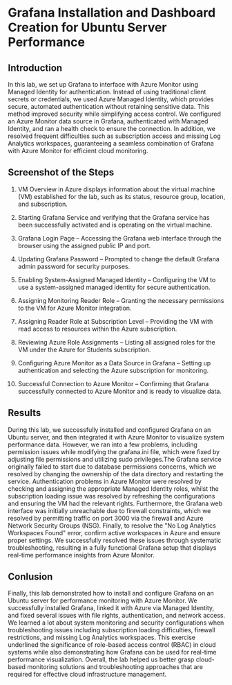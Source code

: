 # Grafana Installation and Dashboard Creation for Ubuntu Server Performance
## Introduction
In this lab, we set up Grafana to interface with Azure Monitor using Managed Identity for authentication. Instead of using traditional client secrets or credentials, we used Azure Managed Identity, which provides secure, automated authentication without retaining sensitive data. This method improved security while simplifying access control. We configured an Azure Monitor data source in Grafana, authenticated with Managed Identity, and ran a health check to ensure the connection. In addition, we resolved frequent difficulties such as subscription access and missing Log Analytics workspaces, guaranteeing a seamless combination of Grafana with Azure Monitor for efficient cloud monitoring.
## Screenshot of the Steps
1. VM Overview in Azure displays information about the virtual machine (VM) established for the lab, such as its status, resource group, location, and subscription.
   
2. Starting Grafana Service and verifying that the Grafana service has been successfully activated and is operating on the virtual machine.
3. Grafana Login Page – Accessing the Grafana web interface through the browser using the assigned public IP and port.
4. Updating Grafana Password – Prompted to change the default Grafana admin password for security purposes.
5. Enabling System-Assigned Managed Identity – Configuring the VM to use a system-assigned managed identity for secure authentication.
6. Assigning Monitoring Reader Role – Granting the necessary permissions to the VM for Azure Monitor integration.
7. Assigning Reader Role at Subscription Level – Providing the VM with read access to resources within the Azure subscription.
8. Reviewing Azure Role Assignments – Listing all assigned roles for the VM under the Azure for Students subscription.
9. Configuring Azure Monitor as a Data Source in Grafana – Setting up authentication and selecting the Azure subscription for monitoring.
10. Successful Connection to Azure Monitor – Confirming that Grafana successfully connected to Azure Monitor and is ready to visualize data.
## Results
During this lab, we successfully installed and configured Grafana on an Ubuntu server, and then integrated it with Azure Monitor to visualize system performance data. However, we ran into a few problems, including permission issues while modifying the grafana.ini file, which were fixed by adjusting file permissions and utilizing sudo privileges.The Grafana service originally failed to start due to database permissions concerns, which we resolved by changing the ownership of the data directory and restarting the service.  Authentication problems in Azure Monitor were resolved by checking and assigning the appropriate Managed Identity roles, whilst the subscription loading issue was resolved by refreshing the configurations and ensuring the VM had the relevant rights.  Furthermore, the Grafana web interface was initially unreachable due to firewall constraints, which we resolved by permitting traffic on port 3000 via the firewall and Azure Network Security Groups (NSG).  Finally, to resolve the "No Log Analytics Workspaces Found" error, confirm active workspaces in Azure and ensure proper settings. We successfully resolved these issues through systematic troubleshooting, resulting in a fully functional Grafana setup that displays real-time performance insights from Azure Monitor.
## Conlusion
Finally, this lab demonstrated how to install and configure Grafana on an Ubuntu server for performance monitoring with Azure Monitor.  We successfully installed Grafana, linked it with Azure via Managed Identity, and fixed several issues with file rights, authentication, and network access.  We learned a lot about system monitoring and security configurations when troubleshooting issues including subscription loading difficulties, firewall restrictions, and missing Log Analytics workspaces.  This exercise underlined the significance of role-based access control (RBAC) in cloud systems while also demonstrating how Grafana can be used for real-time performance visualization.  Overall, the lab helped us better grasp cloud-based monitoring solutions and troubleshooting approaches that are required for effective cloud infrastructure management.









 

